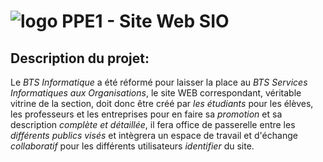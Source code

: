 # ![logo](http://raw.githubusercontent.com/Zedash/PPE1-SITEWEB/master/images/logo-bts.png) PPE1 - Site Web SIO
## Description du projet:
Le *BTS Informatique* a été réformé pour laisser la place au *BTS Services Informatiques aux Organisations*, le site WEB correspondant, véritable vitrine de la section, doit donc être créé par *les étudiants* pour les élèves, les professeurs et les entreprises pour en faire sa *promotion* et sa description *complète et détaillée*, il fera office de passerelle entre les *différents publics visés* et intègrera un espace de travail et d'échange *collaboratif* pour les différents utilisateurs *identifier* du site.
